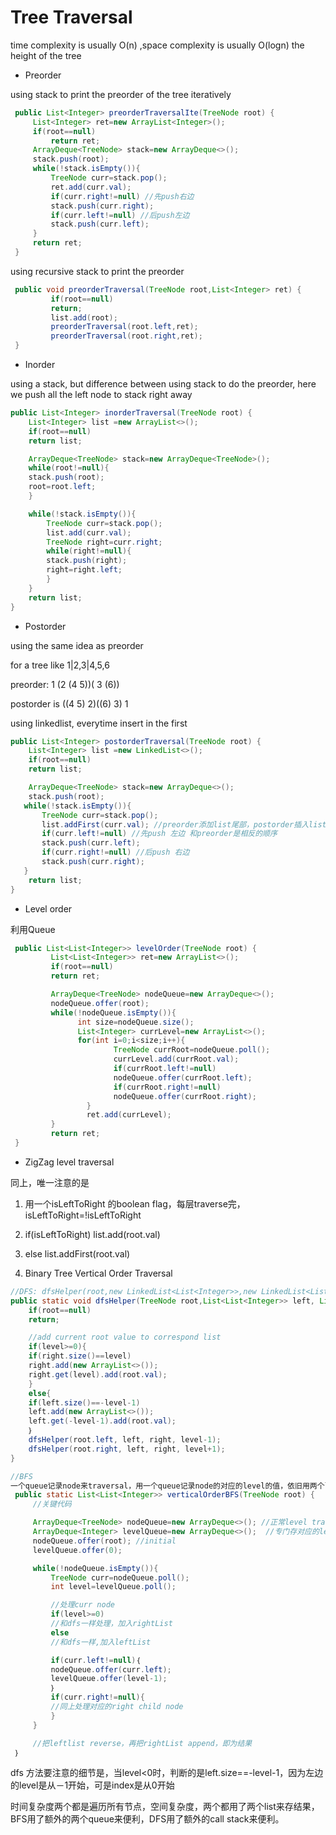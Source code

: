 # Tree Traversal

time complexity is usually O\(n\) ,space complexity is usually O\(logn\) the height of the tree

* Preorder

using stack to print the preorder of the tree iteratively

```java
 public List<Integer> preorderTraversalIte(TreeNode root) {
     List<Integer> ret=new ArrayList<Integer>();
     if(root==null)    
         return ret;
     ArrayDeque<TreeNode> stack=new ArrayDeque<>();
     stack.push(root);
     while(!stack.isEmpty()){
         TreeNode curr=stack.pop();
         ret.add(curr.val);
         if(curr.right!=null) //先push右边
         stack.push(curr.right);
         if(curr.left!=null) //后push左边
         stack.push(curr.left);
     }
     return ret;
 }
```

using  recursive stack to print the preorder

```java
 public void preorderTraversal(TreeNode root,List<Integer> ret) {
         if(root==null)
         return;
         list.add(root);
         preorderTraversal(root.left,ret);
         preorderTraversal(root.right,ret);
 }
```

* Inorder 

using a stack, but difference between using stack to do the preorder, here we push all the left node to stack right away

```java
public List<Integer> inorderTraversal(TreeNode root) {
    List<Integer> list =new ArrayList<>();
    if(root==null)
    return list;

    ArrayDeque<TreeNode> stack=new ArrayDeque<TreeNode>();
    while(root!=null){
    stack.push(root);
    root=root.left;
    }

    while(!stack.isEmpty()){
        TreeNode curr=stack.pop();
        list.add(curr.val);
        TreeNode right=curr.right;
        while(right!=null){
        stack.push(right);
        right=right.left;
        }    
    }
    return list;
}
```

* Postorder

using the same idea as preorder

for a tree like 1\|2,3\|4,5,6

preorder: 1 \(2 \(4 5\)\)\( 3 \(6\)\)

postorder is \(\(4 5\) 2\)\(\(6\) 3\) 1

using  linkedlist, everytime insert in the first

```java
public List<Integer> postorderTraversal(TreeNode root) {
    List<Integer> list =new LinkedList<>();
    if(root==null)
    return list;

    ArrayDeque<TreeNode> stack=new ArrayDeque<>();
    stack.push(root);
   while(!stack.isEmpty()){
       TreeNode curr=stack.pop();
       list.addFirst(curr.val); //preorder添加list尾部，postorder插入list的头部
       if(curr.left!=null) //先push 左边 和preorder是相反的顺序
       stack.push(curr.left);
       if(curr.right!=null) //后push 右边
       stack.push(curr.right);
   }
    return list;
}
```

* Level order

利用Queue

```java
 public List<List<Integer>> levelOrder(TreeNode root) {
         List<List<Integer>> ret=new ArrayList<>();
         if(root==null)
         return ret;

         ArrayDeque<TreeNode> nodeQueue=new ArrayDeque<>();
         nodeQueue.offer(root);
         while(!nodeQueue.isEmpty()){
               int size=nodeQueue.size();
               List<Integer> currLevel=new ArrayList<>();
               for(int i=0;i<size;i++){
                       TreeNode currRoot=nodeQueue.poll();
                       currLevel.add(currRoot.val);
                       if(currRoot.left!=null)
                       nodeQueue.offer(currRoot.left);
                       if(currRoot.right!=null)
                       nodeQueue.offer(currRoot.right);
                 }  
                 ret.add(currLevel);
         }
         return ret;
 }
```

* ZigZag level traversal

同上，唯一注意的是

1. 用一个isLeftToRight 的boolean flag，每层traverse完，isLeftToRight=!isLeftToRight
2. if\(isLeftToRight\) list.add\(root.val\)
3. else list.addFirst\(root.val\)

4. Binary Tree Vertical Order Traversal

```java
//DFS: dfsHelper(root,new LinkedList<List<Integer>>,new LinkedList<List<Integer>>,0)
public static void dfsHelper(TreeNode root,List<List<Integer>> left, List<List<Integer>> right, int level){
    if(root==null)
    return;

    //add current root value to correspond list
    if(level>=0){
    if(right.size()==level)
    right.add(new ArrayList<>());
    right.get(level).add(root.val);
    }
    else{
    if(left.size()==-level-1)
    left.add(new ArrayList<>());
    left.get(-level-1).add(root.val);
    ｝
    dfsHelper(root.left, left, right, level-1);
    dfsHelper(root.right, left, right, level+1);
}

//BFS 
一个queue记录node来traversal，用一个queue记录node的对应的level的值，依旧用两个list：leftList和rightList
 public static List<List<Integer>> verticalOrderBFS(TreeNode root) {
     //关键代码

     ArrayDeque<TreeNode> nodeQueue=new ArrayDeque<>(); //正常level traversal的queue
     ArrayDeque<Integer> levelQueue=new ArrayDeque<>();  //专门存对应的level 数，以root 为中心，左边为－1，右边为1
     nodeQueue.offer(root); //initial
     levelQueue.offer(0);

     while(!nodeQueue.isEmpty()){
         TreeNode curr=nodeQueue.poll();
         int level=levelQueue.poll();

         //处理curr node
         if(level>=0)
         //和dfs一样处理，加入rightList
         else
         //和dfs一样,加入leftList

         if(curr.left!=null)｛
         nodeQueue.offer(curr.left);
         levelQueue.offer(level-1);
         ｝
         if(curr.right!=null){
         //同上处理对应的right child node
         }
     }

     //把leftlist reverse，再把rightList append，即为结果
 ｝
```

dfs 方法要注意的细节是，当level&lt;0时，判断的是left.size==-level-1，因为左边的level是从－1开始，可是index是从0开始

时间复杂度两个都是遍历所有节点，空间复杂度，两个都用了两个list来存结果，BFS用了额外的两个queue来便利，DFS用了额外的call stack来便利。

